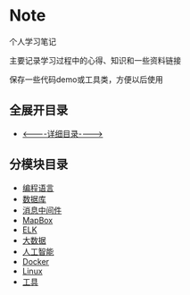 # Note
个人学习笔记

主要记录学习过程中的心得、知识和一些资料链接

保存一些代码demo或工具类，方便以后使用
## 全展开目录
- [<----详细目录---->](Catalog.md)
## 分模块目录
- [编程语言](/Language/Root.md)
- [数据库](/DataBase/Root.md)
- [消息中间件](/Message/Root.md)
- [MapBox](/MapBox/Root.md)
- [ELK](/ELK/Root.md)
- [大数据](/BigData/Root.md)
- [人工智能](/AI/Root.md)
- [Docker](/Docker/Root.md)
- [Linux](/Linux/Root.md)
- [工具](/Utils/Root.md)